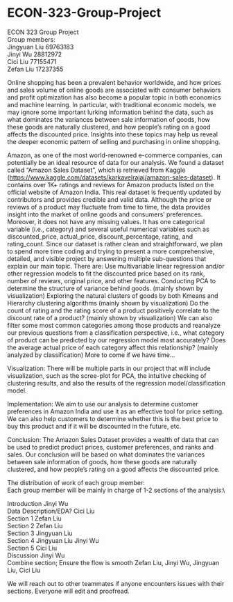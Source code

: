 # ECON-323-Group-Project
ECON 323 Group Project\
Group members:\
Jingyuan Liu 69763183\
Jinyi Wu 28812972\
Cici  Liu  77155471\
Zefan Liu 17237355


Online shopping has been a prevalent behavior worldwide, and how prices and sales volume of online goods are associated with consumer behaviors and profit optimization has also become a popular topic in both economics and machine learning. In particular, with traditional economic models, we may ignore some important lurking information behind the data, such as what dominates the variances between sale information of goods, how these goods are naturally clustered, and how people’s rating on a good affects the discounted price. Insights into these topics may help us reveal the deeper economic pattern of selling and purchasing in online shopping.
 
 
Amazon, as one of the most world-renowned e-commerce companies, can potentially be an ideal resource of data for our analysis. We found a dataset called  “Amazon Sales Dataset”, which is  retrieved from Kaggle (https://www.kaggle.com/datasets/karkavelrajaj/amazon-sales-dataset). It contains over 1K+ ratings and reviews for Amazon products listed on the official website of Amazon India. This real dataset is frequently updated by contributors and provides credible and valid data.
Although the price or reviews of a product may fluctuate from time to time, the data provides insight into the market of online goods and consumers’ preferences. Moreover, it does not have any missing values. It has one categorical variable (i.e., category) and several useful numerical variables such as discounted_price, actual_price, discount_percentage, rating, and rating_count. Since our dataset is rather clean and straightforward, we plan to spend more time coding and trying to present a more comprehensive, detailed, and visible project by answering multiple sub-questions that explain our main topic. 
There are: 
Use multivariable linear regression and/or other regression models to fit the discounted price based on its rank, number of reviews, original price, and other features.
Conducting PCA to determine the structure of variance behind goods. (mainly shown by visualization)
Exploring the natural clusters of goods by both Kmeans and Hierarchy clustering algorithms (mainly shown by visualization)
Do the count of rating and the rating score of a product positively correlate to the discount rate of a product?  (mainly shown by visualization)
We can also filter some most common categories among those products and reanalyze our previous questions from a classification perspective, i.e., what category of product can be predicted by our regression model most accurately? Does the average actual price of each category affect this relationship? (mainly analyzed by classification)
More to come if we have time…


Visualization:
There will be multiple parts in our project that will include visualization, such as the scree-plot for PCA, the intuitive checking of clustering results, and also the results of the regression model/classification model.


Implementation:
We aim to use our analysis to determine customer preferences in Amazon India and use it as an effective tool for price setting. We can also help customers to determine whether this is the best price to buy this product and if it will be discounted in the future, etc.


Conclusion:
The Amazon Sales Dataset provides a wealth of data that can be used to predict product prices, customer preferences, and ranks and sales. Our conclusion will be based on what dominates the variances between sale information of goods, how these goods are naturally clustered, and how people’s rating on a good affects the discounted price.

The distribution of work of each group member:\
Each group member will be mainly in charge of 1-2 sections of the analysis:\

Introduction
Jinyi Wu\
Data Description/EDA?
Cici Liu\
Section 1 
Zefan Liu\
Section 2 
Zefan Liu\
Section 3 
Jingyuan Liu\
Section 4 
Jingyuan Liu  Jinyi Wu\
Section 5 
Cici Liu\
Discussion
Jinyi Wu\
Combine section;
Ensure the flow is smooth
Zefan Liu, Jinyi Wu, Jingyuan Liu, Cici Liu


We will reach out to other teammates if anyone encounters issues with their sections. Everyone will edit and proofread.

